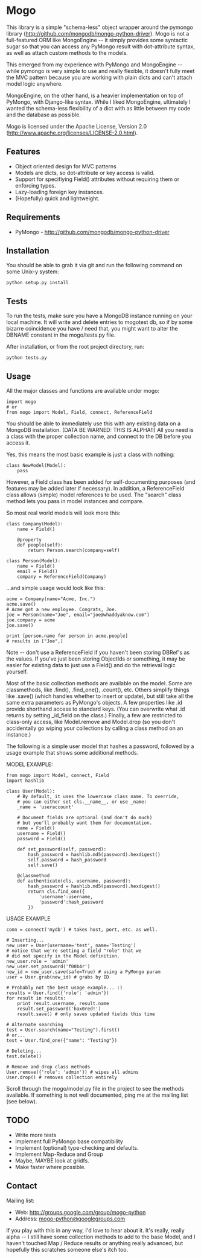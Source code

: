 Mogo 
====
This library is a simple "schema-less" object wrapper around the 
pymongo library (http://github.com/mongodb/mongo-python-driver). Mogo 
is not a full-featured ORM like MongoEngine -- it simply provides some
syntactic sugar so that you can access any PyMongo result with
dot-attribute syntax, as well as attach custom methods to the models.

This emerged from my experience with PyMongo and MongoEngine -- 
while pymongo is very simple to use and really flexible, it doesn't
fully meet the MVC pattern because you are working with plain dicts 
and can't attach model logic anywhere.

MongoEngine, on the other hand, is a heavier implementation on
top of PyMongo, with Django-like syntax. While I liked MongoEngine,
ultimately I wanted the schema-less flexibility of a dict with as 
little between my code and the database as possible.

Mogo is licensed under the Apache License, Version 2.0
(http://www.apache.org/licenses/LICENSE-2.0.html).

Features
--------
* Object oriented design for MVC patterns
* Models are dicts, so dot-attribute or key access is valid.
* Support for specifiying Field() attributes without requiring
  them or enforcing types.
* Lazy-loading foreign key instances.
* (Hopefully) quick and lightweight.

Requirements
------------
* PyMongo - http://github.com/mongodb/mongo-python-driver

Installation
------------
You should be able to grab it via git and run the following command
on some Unix-y system:
    
    python setup.py install
    
Tests
-----
To run the tests, make sure you have a MongoDB instance running
on your local machine. It will write and delete entries to 
mogotest db, so if by some bizarre coincidence you have / need that, 
you might want to alter the DBNAME constant in the mogo/tests.py
file.

After installation, or from the root project directory, run:

    python tests.py

Usage
-----
All the major classes and functions are available under mogo:

    import mogo
    # or
    from mogo import Model, Field, connect, ReferenceField

You should be able to immediately use this with any existing data
on a MongoDB installation. (DATA BE WARNED: THIS IS ALPHA!!) All you 
need is a class with the proper collection name, and connect to
the DB before you access it.
        
Yes, this means the most basic example is just a class with nothing:
    
    class NewModel(Model):
        pass
        
However, a Field class has been added for self-documenting purposes
(and features may be added later if necessary). In addition, a 
ReferenceField class allows (simple) model references to be used. The 
"search" class method lets you pass in model instances and compare. 

So most real world models will look more this:

    class Company(Model):
        name = Field()
        
        @property
        def people(self):
            return Person.search(company=self)

    class Person(Model):
        name = Field()
        email = Field()
        company = ReferenceField(Company)

...and simple usage would look like this:

    acme = Company(name="Acme, Inc.")
    acme.save()
    # Acme got a new employee. Congrats, Joe.
    joe = Person(name="Joe", email="joe@whaddyaknow.com")
    joe.company = acme
    joe.save()
    
    print [person.name for person in acme.people]
    # results in ["Joe",]
    
Note -- don't use a ReferenceField if you haven't been storing
DBRef's as the values. If you've just been storing ObjectIds or 
something, it may be easier for existing data to just use 
a Field() and do the retrieval logic yourself.

Most of the basic collection methods are available on the model. Some
are classmethods, like .find(), .find_one(), .count(), etc. Others
simplify things like .save() (which handles whether to insert or update), 
but still take all the same extra parameters as PyMongo's objects. A few 
properties like .id provide shorthand access to standard keys. (You 
can overwrite what .id returns by setting _id_field on the class.) 
Finally, a few are restricted to class-only access, like Model.remove
and Model.drop (so you don't accidentally go wiping your collections
by calling a class method on an instance.)

The following is a simple user model that hashes a password, followed by 
a usage example that shows some additional methods.

MODEL EXAMPLE:

    from mogo import Model, connect, Field
    import hashlib

    class User(Model):
        # By default, it uses the lowercase class name. To override,
        # you can either set cls.__name__, or use _name:
        _name = 'useraccount'
        
        # Document fields are optional (and don't do much)
        # but you'll probably want them for documentation.
        name = Field()
        username = Field()
        password = Field()
    
        def set_password(self, password):
            hash_password = hashlib.md5(password).hexdigest()
            self.password = hash_password
            self.save()
        
        @classmethod
        def authenticate(cls, username, password):
            hash_password = hashlib.md5(password).hexdigest()
            return cls.find_one({
                'username':username, 
                'password':hash_password
            })
        

USAGE EXAMPLE

    conn = connect('mydb') # takes host, port, etc. as well.
    
    # Inserting...
    new_user = User(username='test', name='Testing')
    # notice that we're setting a field "role" that we
    # did not specify in the Model definition.
    new_user.role = 'admin'
    new_user.set_password('f00b4r')
    new_id = new_user.save(safe=True) # using a PyMongo param
    user = User.grab(new_id) # grabs by ID

    # Probably not the best usage example... :)
    results = User.find({'role': 'admin'})
    for result in results:
        print result.username, result.name
        result.set_password('hax0red!')
        result.save() # only saves updated fields this time
        
    # Alternate searching
    test = User.search(name="Testing").first()
    # or...
    test = User.find_one({"name": "Testing"})
    
    # Deleting...
    test.delete()
    
    # Remove and drop class methods
    User.remove({'role': 'admin'}) # wipes all admins
    User.drop() # removes collection entirely

Scroll through the mogo/model.py file in the project to see the 
methods available. If something is not well documented, ping me at the
mailing list (see below).

TODO
----
* Write more tests
* Implement full PyMongo base compatibility
* Implement (optional) type-checking and defaults.
* Implement Map-Reduce and Group
* Maybe, MAYBE look at gridfs.
* Make faster where possible.

Contact
-------
Mailing list:
* Web: http://groups.google.com/group/mogo-python
* Address: mogo-python@googlegroups.com

If you play with this in any way, I'd love to hear about it. It's
really, really alpha -- I still have some collection methods to add
to the base Model, and I haven't touched Map / Reduce results or
anything really advanced, but hopefully this scratches someone else's
itch too.
